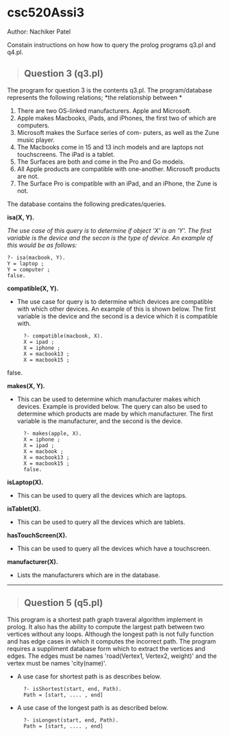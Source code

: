 # csc520Assi3
Author: Nachiker Patel
 
Constain instructions on how how to query the prolog programs q3.pl and q4.pl.

> ## Question 3 (q3.pl)
The program for question 3 is the contents q3.pl. The program/database represents the following relations;
*the relationship between *
1. There are two OS-linked manufacturers. Apple and Microsoft.
2. Apple makes Macbooks, iPads,
and iPhones, the first two of which are computers.
3. Microsoft makes the Surface series of com-
puters, as well as the Zune music player.
4. The Macbooks come in 15 and 13 inch models and are
laptops not touchscreens. The iPad is a tablet.
5. The Surfaces are both and come in the Pro and
Go models.
6. All Apple products are compatible with one-another. Microsoft products are not.
7. The Surface Pro is compatible with an iPad, and an iPhone, the Zune is not.


The database contains the following predicates/queries.

**isa(X, Y).**

*The use case of this query is to determine if object 'X' is an 'Y'.
The first variable is the device and the secon is the type of device.
An example of this would be as follows:*

    ?- isa(macbook, Y).
    Y = laptop ;
    Y = computer ;
    false.

**compatible(X, Y).**
* The use case for query is to determine which devices are compatible with which
other devices. An example of this is shown below. The first variable is the
device and the second is a device which it is compatible with.

        ?- compatible(macbook, X).
        X = ipad ;
        X = iphone ;
        X = macbook13 ;
        X = macbook15 ;
false.

**makes(X, Y).**
* This can be used to determine which manufacturer makes which devices.
Example is provided below. The query can also be used to determine which
products are made by which manufacturer. The first variable is the manufacturer,
and the second is the device.

        ?- makes(apple, X).
        X = iphone ;
        X = ipad ;
        X = macbook ;
        X = macbook13 ;
        X = macbook15 ;
        false.

**isLaptop(X).**
* This can be used to query all the devices which are laptops.

**isTablet(X).**
* This can be used to query all the devices which are tablets.

**hasTouchScreen(X).**
* This can be used to query all the devices which have a touchscreen.

**manufacturer(X).**
* Lists the manufacturers which are in the database.


----------
> ## Question 5 (q5.pl)
This program is a shortest path graph traveral algorithm implement in prolog.
It also has the ability to compute the largest path between two vertices
without any loops. Although the longest path is not fully function and has edge
cases in which it computes the incorrect path.
The program requires a suppliment database form which to extract the vertices
and edges. The edges must be names 'road(Vertex1, Vertex2, weight)' and the
vertex must be names 'city(name)'.

* A use case for shortest path is as describes below.

        ?- isShortest(start, end, Path).
        Path = [start, .... , end]

* A use case of the longest path is as described below.

        ?- isLongest(start, end, Path).
        Path = [start, .... , end]



